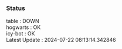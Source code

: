 ### Status


table : DOWN  
hogwarts : OK  
icy-bot : OK  
Latest Update : 2024-07-22 08:13:14.342846
